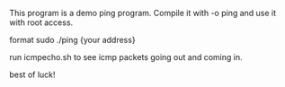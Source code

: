 This program is a demo ping program.
Compile it with -o ping and use it with root access.

format sudo ./ping {your address}

run icmpecho.sh to see icmp packets going out and coming in.

best of luck!
